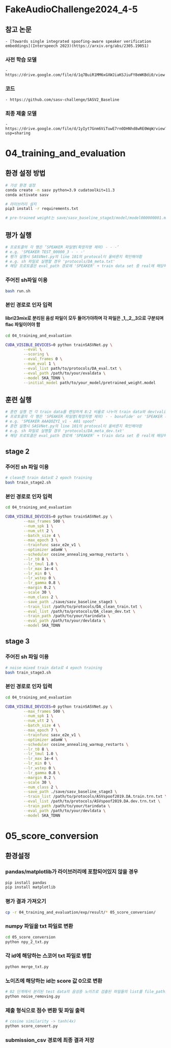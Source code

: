 # FakeAudioChallenge2024_4-5
## 참고 논문
    - [Towards single integrated spoofing-aware speaker verification embeddings](Interspeech 2023)(https://arxiv.org/abs/2305.19051)
### 사전 학습 모델
    - https://drive.google.com/file/d/1q7BuiR1MM6xGXWJiaKSJiuFY8eWKBdi0/view
### 코드
    - https://github.com/sasv-challenge/SASV2_Baseline

### 최종 제출 모델
    - https://drive.google.com/file/d/1yIyt7Gnm6ViTuwE7rn0DHNhd8wRE0WqW/view?usp=sharing 

# 04_training_and_evaluation
## 환경 설정 방법

~~~bash
# 가상 환경 설정
conda create -n sasv python=3.9 cudatoolkit=11.3
conda activate sasv

# 라이브러리 설치
pip3 install -r requirements.txt
~~~
~~~bash
# pre-trained weight는 save/sasv_baseline_stage3/model/model000000001.model로 저장
~~~
## 평가 실행
~~~bash
# 프로토콜의 각 행은 ’SPEAKER 파일명(확장자명 제외) - - -‘
# e.g. 'SPEAKER TEST_00000_3 - - -'
# 평가 실행시 SASVNet.py의 line 101의 protocol이 올바른지 확인해야함
# e.g. sh 파일로 실행할 경우 'protocols/DA_meta.txt'
# 해당 프로토콜은 eval_path 경로에 'SPEAKER' + train data set 중 real에 해당하는 파일명(확장자 제외)과 연결되어 있어야 함
~~~
### 주어진 sh파일 이용
~~~bash
bash run.sh
~~~
### 본인 경로로 인자 입력
#### libri23mix로 분리된 음성 파일이 모두 들어가야하며 각 파일은 _1,_2,_3으로 구분되며 flac 파일이어야 함
~~~bash
cd 04_training_and_evaluation
~~~
~~~ bash
CUDA_VISIBLE_DEVICES=0 python trainSASVNet.py \
        --eval \
        --scoring \
        --eval_frames 0 \
        --num_eval 1 \
        --eval_list path/to/protocols/DA_eval.txt \
        --eval_path /path/to/your/evaldata \
        --model SKA_TDNN \
        --initial_model path/to/your_model/pretrained_weight.model
~~~

## 훈련 실행
~~~bash
# 훈련 실행 전 각 train data를 랜덤하게 8:2 비율로 나누어 train data와 dev(validation) data로 분리한 뒤 각각의 프로토콜 작성
# 프로토콜의 각 행은 'SPEAKER 파일명(확장자명 제외) - - bonafide' or 'SPEAKER 파일명(확장자명 제외) - A01 spoof'로 이루어져야 함
# e.g. 'SPEAKER AAAQOZYI_v1 - A01 spoof'
# 훈련 실행시 SASVNet.py의 line 101의 protocol이 올바른지 확인해야함
# e.g. sh 파일로 실행할 경우 'protocols/DA_meta_dev.txt'
# 해당 프로토콜은 eval_path 경로에 'SPEAKER' + train data set 중 real에 해당하는 파일명(확장자 제외)과 연결되어 있어야 함
~~~
## stage 2
### 주어진 sh 파일 이용
~~~bash
# clean한 train data로 2 epoch training
bash train_stage2.sh
~~~

### 본인 경로로 인자 입력
~~~bash
cd 04_training_and_evaluation
~~~
~~~bash
CUDA_VISIBLE_DEVICES=0 python trainSASVNet.py \
        --max_frames 500 \
        --num_spk 1 \
        --num_utt 2 \
        --batch_size 4 \
        --max_epoch 3 \
        --trainfunc sasv_e2e_v1 \
        --optimizer adamW \
        --scheduler cosine_annealing_warmup_restarts \
        --lr_t0 8 \
        --lr_tmul 1.0 \
        --lr_max 1e-4 \
        --lr_min 0 \
        --lr_wstep 0 \
        --lr_gamma 0.8 \
        --margin 0.2 \
        --scale 30 \
        --num_class 2 \
        --save_path ./save/sasv_baseline_stage3 \
        --train_list /path/to/protocols/DA_clean_train.txt \
        --eval_list /path/to/protocols/DA_clean_dev.txt \
        --train_path /path/to/your/tarindata \
        --eval_path /path/to/your/devldata \
        --model SKA_TDNN
~~~
## stage 3
### 주어진 sh 파일 이용
~~~bash
# noise mixed train data로 4 epoch training
bash train_stage3.sh
~~~

### 본인 경로로 인자 입력
~~~bash
cd 04_training_and_evaluation
~~~
~~~bash
CUDA_VISIBLE_DEVICES=0 python trainSASVNet.py \
        --max_frames 500 \
        --num_spk 1 \
        --num_utt 2 \
        --batch_size 4 \
        --max_epoch 7 \
        --trainfunc sasv_e2e_v1 \
        --optimizer adamW \
        --scheduler cosine_annealing_warmup_restarts \
        --lr_t0 8 \
        --lr_tmul 1.0 \
        --lr_max 1e-4 \
        --lr_min 0 \
        --lr_wstep 0 \
        --lr_gamma 0.8 \
        --margin 0.2 \
        --scale 30 \
        --num_class 2 \
        --save_path ./save/sasv_baseline_stage3 \
        --train_list /path/to/protocols/ASVspoof2019.DA.train.trn.txt \
        --eval_list /path/to/protocols/ASVspoof2019.DA.dev.trn.txt \
        --train_path /path/to/your/tarindata \
        --eval_path /path/to/your/devldata \
        --model SKA_TDNN
~~~

# 05_score_conversion
## 환경설정
### pandas/matplotlib가 라이브러리에 포함되어있지 않을 경우
~~~bash
pip install pandas
pip install matplotlib
~~~
### 평가 결과 가져오기
~~~bash
cp -r 04_training_and_evaluation/exp/result/* 05_score_conversion/
~~~
### numpy 파일을 txt 파일로 변환
~~~bash
cd 05_score_conversion
python npy_2_txt.py
~~~
### 각 id에 해당하는 스코어 txt 파일로 병합
~~~bash
python merge_txt.py
~~~
### 노이즈에 해당하는 id는 score 값 0으로 변환
~~~bash
# 02 단계에서 분리된 test data의 음성중 노이즈로 검출된 파일들의 list를 file_path1으로 설정
python noise_removing.py
~~~
### 제출 형식으로 점수 변환 및 파일 출력
~~~bash
# cosine similarity -> tanh(4x)
python score_convert.py
~~~
### submission_csv 경로에 최종 결과 저장